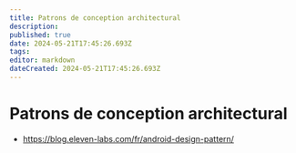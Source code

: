 ```yaml
---
title: Patrons de conception architectural
description: 
published: true
date: 2024-05-21T17:45:26.693Z
tags: 
editor: markdown
dateCreated: 2024-05-21T17:45:26.693Z
---
```


# Patrons de conception architectural

- <https://blog.eleven-labs.com/fr/android-design-pattern/>